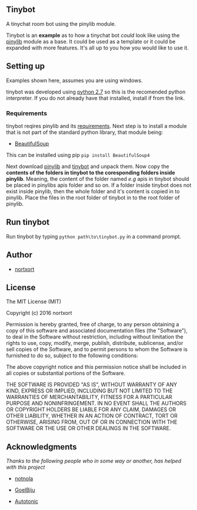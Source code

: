 ## Tinybot

A tinychat room bot using the pinylib module.

Tinybot is an **example** as to how a tinychat bot *could* look like using the [pinylib](https://github.com/nortxort/pinylib) module as a base. It could be used as a template or it could be expanded with more features. It's all up to you how you would like to use it.

## Setting up

Examples shown here, assumes you are using windows.

tinybot was developed using [python 2.7](https://www.python.org/downloads/windows/ "python for windows") so this is the recomended python interpreter. If you do not already have that installed, install if from the link.

### Requirements
tinybot reqires pinylib and its [requirements](https://github.com/nortxort/pinylib/wiki/Requirements "pinylib requirements"). Next step is to install a module that is not part of the standard python library, that module being:

* [BeautifulSoup](https://www.crummy.com/software/BeautifulSoup/bs4/download/)

This can be installed using pip `pip install BeautifulSoup4`

Next download [pinylib](https://github.com/nortxort/pinylib/archive/master.zip "the pinylib module") and [tinybot](https://github.com/nortxort/tinybot/archive/master.zip) and unpack them. Now copy the **contents of the folders in tinybot to the coresponding folders inside pinylib**. Meaning, the content of the folder named *e.g* apis in tinybot should be placed in pinylibs apis folder and so on. If a folder inside tinybot does not exist inside pinylib, then the whole folder and it's content is copied in to pinylib. Place the files in the root folder of tinybot in to the root folder of pinylib.

## Run tinybot

Run tinybot by typing `python path\to\tinybot.py` in a command prompt.


## Author

* [nortxort](https://github.com/nortxort)

## License

The MIT License (MIT)

Copyright (c) 2016 nortxort

Permission is hereby granted, free of charge, to any person obtaining a copy of this software
and associated documentation files (the "Software"), to deal in the Software without restriction,
including without limitation the rights to use, copy, modify, merge, publish, distribute,
sublicense, and/or sell copies of the Software, and to permit persons to whom the Software
is furnished to do so, subject to the following conditions:

The above copyright notice and this permission notice
shall be included in all copies or substantial portions of the Software.

THE SOFTWARE IS PROVIDED "AS IS", WITHOUT WARRANTY OF ANY KIND, 
EXPRESS OR IMPLIED, INCLUDING BUT NOT LIMITED TO THE WARRANTIES OF MERCHANTABILITY, 
FITNESS FOR A PARTICULAR PURPOSE AND NONINFRINGEMENT. 
IN NO EVENT SHALL THE AUTHORS OR COPYRIGHT HOLDERS BE LIABLE FOR ANY CLAIM, 
DAMAGES OR OTHER LIABILITY, WHETHER IN AN ACTION OF CONTRACT, TORT OR OTHERWISE, 
ARISING FROM, OUT OF OR IN CONNECTION WITH THE SOFTWARE OR THE USE OR OTHER DEALINGS IN THE SOFTWARE.

## Acknowledgments
*Thanks to the following people who in some way or another, has helped with this project*

* [notnola](https://github.com/notnola)

* [GoelBiju](https://github.com/GoelBiju)

* [Autotonic](https://github.com/Autotonic)

